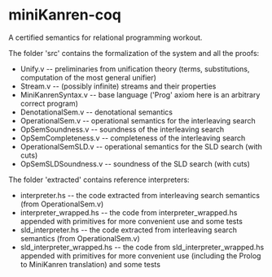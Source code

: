 # miniKanren-coq
A certified semantics for relational programming workout.

The folder 'src' contains the formalization of the system and all the proofs:

- Unify.v -- preliminaries from unification theory (terms, substitutions, computation of the most general unifier)
- Stream.v -- (possibly infinite) streams and their properties 
- MiniKanrenSyntax.v -- base language ('Prog' axiom here is an arbitrary correct program)
- DenotationalSem.v -- denotational semantics
- OperationalSem.v -- operational semantics for the interleaving search
- OpSemSoundness.v -- soundness of the interleaving search
- OpSemCompleteness.v -- completeness of the interleaving search
- OperationalSemSLD.v -- operational semantics for the SLD search (with cuts)
- OpSemSLDSoundness.v -- soundness of the SLD search (with cuts)

The folder 'extracted' contains reference interpreters:

- interpreter.hs -- the code extracted from interleaving search semantics (from OperationalSem.v)
- interpreter_wrapped.hs -- the code from interpreter_wrapped.hs appended with primitives for more convenient use and some tests
- sld_interpreter.hs -- the code extracted from interleaving search semantics (from OperationalSem.v)
- sld_interpreter_wrapped.hs -- the code from sld_interpreter_wrapped.hs appended with primitives for more convenient use (including the Prolog to MiniKanren translation) and some tests
